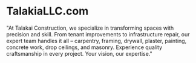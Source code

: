 # TalakiaLLC.com
"At Talakai Construction, we specialize in transforming spaces with precision and skill. From tenant improvements to infrastructure repair, our expert team handles it all – carpentry, framing, drywall, plaster, painting, concrete work, drop ceilings, and masonry. Experience quality craftsmanship in every project. Your vision, our expertise."
